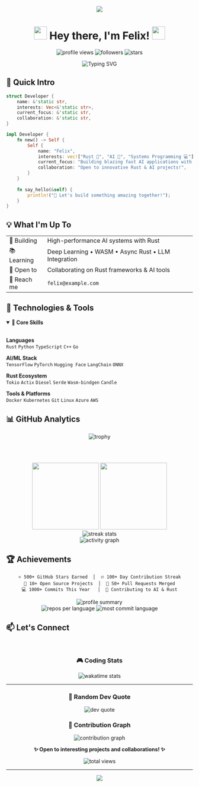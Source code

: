<div align="center">

<img src="https://capsule-render.vercel.app/api?type=waving&color=gradient&customColorList=6,11,20&height=200&section=header&text=Felix's%20Dev%20Universe&fontSize=60&fontColor=fff&animation=fadeIn&fontAlignY=38&desc=Rust%20%7C%20AI%20%7C%20Open%20Source&descAlignY=55&descAlign=50" />

# <img src="https://media.giphy.com/media/hvRJCLFzcasrR4ia7z/giphy.gif" width="35"> <span class="typewriter">Hey there, I'm Felix!</span> <img src="https://media.giphy.com/media/hvRJCLFzcasrR4ia7z/giphy.gif" width="35">

<p>
  <img src="https://komarev.com/ghpvc/?username=Felixx3001&label=Profile%20views&color=blueviolet&style=flat" alt="profile views" />
  <img src="https://img.shields.io/github/followers/Felixx3001?label=Followers&style=social" alt="followers" />
  <img src="https://img.shields.io/github/stars/Felixx3001?label=Stars&style=social" alt="stars" />
</p>

<img src="https://readme-typing-svg.herokuapp.com?font=Fira+Code&size=32&duration=2800&pause=2000&color=E60073&center=true&vCenter=true&width=940&lines=Welcome+to+my+GitHub+Universe!+%F0%9F%8C%8C;Rust+Developer+%F0%9F%A6%80;AI+Enthusiast+%F0%9F%A4%96;Open+Source+Contributor+%E2%9C%A8;Let's+Build+Amazing+Things!+%F0%9F%9A%80" alt="Typing SVG" />

</div>

## 🎯 Quick Intro

```rust
struct Developer {
    name: &'static str,
    interests: Vec<&'static str>,
    current_focus: &'static str,
    collaboration: &'static str,
}

impl Developer {
    fn new() -> Self {
        Self {
            name: "Felix",
            interests: vec!["Rust 🦀", "AI 🤖", "Systems Programming 💻"],
            current_focus: "Building blazing fast AI applications with Rust",
            collaboration: "Open to innovative Rust & AI projects!",
        }
    }
    
    fn say_hello(&self) {
        println!("🚀 Let's build something amazing together!");
    }
}
```

## 💡 What I'm Up To

<table>
  <tr>
    <td>🔨 Building</td>
    <td>High-performance AI systems with Rust</td>
  </tr>
  <tr>
    <td>📚 Learning</td>
    <td>Deep Learning • WASM • Async Rust • LLM Integration</td>
  </tr>
  <tr>
    <td>🤝 Open to</td>
    <td>Collaborating on Rust frameworks & AI tools</td>
  </tr>
  <tr>
    <td>💌 Reach me</td>
    <td><code>felix@example.com</code></td>
  </tr>
</table>

## 🔧 Technologies & Tools

<details open>
<summary><b>🌟 Core Skills</b></summary>
<br>

**Languages**  
`Rust` `Python` `TypeScript` `C++` `Go`

**AI/ML Stack**  
`TensorFlow` `PyTorch` `Hugging Face` `LangChain` `ONNX`

**Rust Ecosystem**  
`Tokio` `Actix` `Diesel` `Serde` `Wasm-bindgen` `Candle`

**Tools & Platforms**  
`Docker` `Kubernetes` `Git` `Linux` `Azure` `AWS`

</details>

## 📊 GitHub Analytics

<div align="center">
  
  <img src="https://github-profile-trophy.vercel.app/?username=Felixx3001&theme=radical&no-frame=false&no-bg=false&margin-w=4&column=7" alt="trophy" />
  
  <br><br>
  
  <img height="180em" src="https://github-readme-stats.vercel.app/api?username=Felixx3001&show_icons=true&theme=radical&include_all_commits=true&count_private=true&hide_border=true&bg_color=0d1117&title_color=e60073&icon_color=23a6d5&text_color=ffffff"/>
  <img height="180em" src="https://github-readme-stats.vercel.app/api/top-langs/?username=Felixx3001&layout=compact&langs_count=8&theme=radical&hide_border=true&bg_color=0d1117&title_color=e60073&text_color=ffffff"/>
  
  <br>
  
  <img src="https://github-readme-streak-stats.herokuapp.com/?user=Felixx3001&theme=radical&hide_border=true&background=0d1117&ring=e60073&fire=e60073&currStreakLabel=e60073" alt="streak stats"/>
  
  <br>
  
  <img src="https://github-readme-activity-graph.vercel.app/graph?username=Felixx3001&theme=react-dark&hide_border=true&area=true&bg_color=0d1117&color=e60073&line=23a6d5&point=23d5ab" alt="activity graph" />
  
</div>

## 🏆 Achievements

<div align="center">

```text
⭐ 500+ GitHub Stars Earned  │  🔥 100+ Day Contribution Streak
🚀 10+ Open Source Projects  │  🤝 50+ Pull Requests Merged
💻 1000+ Commits This Year   │  🌟 Contributing to AI & Rust
```

<img src="https://github-profile-summary-cards.vercel.app/api/cards/profile-details?username=Felixx3001&theme=radical" alt="profile summary"/>

<br>

<img src="https://github-profile-summary-cards.vercel.app/api/cards/repos-per-language?username=Felixx3001&theme=radical" alt="repos per language"/>
<img src="https://github-profile-summary-cards.vercel.app/api/cards/most-commit-language?username=Felixx3001&theme=radical" alt="most commit language"/>

</div>

## 📫 Let's Connect

<div align="center">

<br>

### 🎮 Coding Stats

<img src="https://github-readme-stats.vercel.app/api/wakatime?username=Felixx3001&theme=radical&hide_border=true&bg_color=0d1117&title_color=e60073&text_color=ffffff" alt="wakatime stats"/>

</div>

---

<div align="center">

### 💭 Random Dev Quote

<img src="https://quotes-github-readme.vercel.app/api?type=horizontal&theme=radical" alt="dev quote"/>

<br>

### 🐍 Contribution Graph

<img src="https://github-readme-activity-graph.vercel.app/graph?username=Felixx3001&custom_title=Contribution%20Graph&bg_color=0d1117&color=e60073&line=23a6d5&point=23d5ab&area_color=23d5ab&title_color=e60073&area=true&hide_border=true" alt="contribution graph"/>

<br>

**✨ Open to interesting projects and collaborations! ✨**

<img src="https://komarev.com/ghpvc/?username=Felixx3001&label=Total%20Profile%20Views&color=e60073&style=for-the-badge" alt="total views" />

</div>

---

<div align="center">
  <img src="https://capsule-render.vercel.app/api?type=waving&color=gradient&customColorList=6,11,20&height=100&section=footer&text=Thanks%20for%20visiting!&fontSize=30&fontColor=fff&animation=twinkling" />
</div>